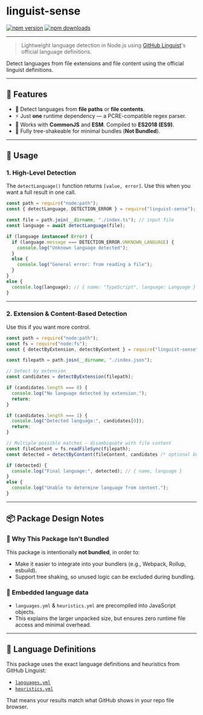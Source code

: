 # linguist-sense

[![npm version](https://img.shields.io/npm/v/linguist-sense)](https://www.npmjs.com/package/linguist-sense)
[![npm downloads](https://img.shields.io/npm/dw/linguist-sense)](https://www.npmjs.com/package/linguist-sense)

---

> Lightweight language detection in Node.js using [GitHub Linguist](https://github.com/github-linguist/linguist)'s official language definitions.

Detect languages from file extensions and file content using the official linguist definitions.

---

## 🚀 Features
- 📣 Detect languages from **file paths** or **file contents**.
- ⚡ Just **one** runtime dependency — a PCRE-compatible regex parser.
- 🔧 Works with **CommonJS** and **ESM**. Compiled to **ES2018 (ES9)**.
- 🌳 Fully tree-shakeable for minimal bundles (**Not Bundled**).

---

## 🧪 Usage

### 1. High-Level Detection
The `detectLanguage()` function returns `[value, error]`. Use this when you want a full result in one call.

```js
const path = require("node:path");
const { detectLanguage, DETECTION_ERROR } = require("linguist-sense");

const file = path.join(__dirname, "./index.ts"); // input file
const language = await detectLanguage(file);

if (language instanceof Error) {
  if (language.message === DETECTION_ERROR.UNKNOWN_LANGUAGE) {
    console.log("Unknown language detected");
  }
  else {
    console.log("General error: from reading a file");
  }
}
else {
  console.log(language); // { name: "TypeScript", language: Language }
}
```

---

### 2. Extension & Content-Based Detection
Use this if you want more control.
```js
const path = require("node:path");
const fs = require("node:fs");
const { detectByExtension, detectByContent } = require("linguist-sense");

const filepath = path.join(__dirname, "./index.json");

// Detect by extension
const candidates = detectByExtension(filepath);

if (candidates.length === 0) {
  console.log("No language detected by extension.");
  return;
}

if (candidates.length === 1) {
  console.log("Detected language:", candidates[0]);
  return;
}

// Multiple possible matches — disambiguate with file content
const fileContent = fs.readFileSync(filepath);
const detected = detectByContent(fileContent, candidates /* optional but recommended */);

if (detected) {
  console.log("Final language:", detected); // { name, language }
}
else {
  console.log("Unable to determine language from content.");
}
```
---

## 📦 Package Design Notes

### 📁 Why This Package Isn't Bundled
This package is intentionally **not bundled**, in order to:
- Make it easier to integrate into your bundlers (e.g., Webpack, Rollup, esbuild).
- Support tree shaking, so unused logic can be excluded during bundling.

### 🧬 Embedded language data
- `languages.yml` & `heuristics.yml` are precompiled into JavaScript objects.
- This explains the larger unpacked size, but ensures zero runtime file access and minimal overhead.

---

## 📘 Language Definitions
This package uses the exact language definitions and heuristics from GitHub Linguist:

- [`languages.yml`](https://github.com/github-linguist/linguist/blob/main/lib/linguist/languages.yml)
- [`heuristics.yml`](https://github.com/github-linguist/linguist/blob/main/lib/linguist/heuristics.yml)

That means your results match what GitHub shows in your repo file browser.